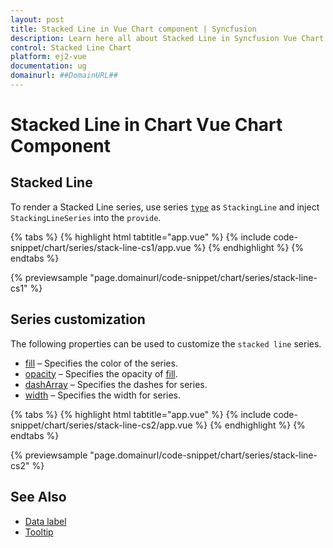 ```yaml
---
layout: post
title: Stacked Line in Vue Chart component | Syncfusion
description: Learn here all about Stacked Line in Syncfusion Vue Chart component of Syncfusion Essential JS 2 and more.
control: Stacked Line Chart
platform: ej2-vue
documentation: ug
domainurl: ##DomainURL##
---
```


# Stacked Line in Chart Vue Chart Component

## Stacked Line

To render a Stacked Line series, use series [`type`](https://ej2.syncfusion.com/vue/documentation/api/chart/series/#type) as `StackingLine` and
inject `StackingLineSeries` into the `provide`.

{% tabs %}
{% highlight html tabtitle="app.vue" %}
{% include code-snippet/chart/series/stack-line-cs1/app.vue %}
{% endhighlight %}
{% endtabs %}
        
{% previewsample "page.domainurl/code-snippet/chart/series/stack-line-cs1" %}

## Series customization

The following properties can be used to customize the `stacked line` series.

* [fill](https://ej2.syncfusion.com/vue/documentation/api/chart/seriesModel/#fill) – Specifies the color of the series.
* [opacity](https://ej2.syncfusion.com/vue/documentation/api/chart/seriesModel/#opacity) – Specifies the opacity of [fill](https://ej2.syncfusion.com/vue/documentation/api/chart/seriesModel/#fill).
* [dashArray](https://ej2.syncfusion.com/vue/documentation/api/chart/seriesModel/#dasharray) – Specifies the dashes for series.
* [width](/api/chart/seriesModel/#width) – Specifies the width for series.

{% tabs %}
{% highlight html tabtitle="app.vue" %}
{% include code-snippet/chart/series/stack-line-cs2/app.vue %}
{% endhighlight %}
{% endtabs %}
        
{% previewsample "page.domainurl/code-snippet/chart/series/stack-line-cs2" %}

## See Also

* [Data label](../data-labels/)
* [Tooltip](../tool-tip/)